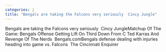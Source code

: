 ```yaml
---
categories: j
title: "Bengals are taking the Falcons very seriously  Cincy Jungle"
---
```

Bengals are taking the Falcons very seriously&nbsp;&nbsp;Cincy JungleMatchup Of The Game: Bengals Offense Getting Lift On Third Down From C Ted Karras And Revenge Of The Nerds&nbsp;&nbsp;Bengals.comBengals defense dealing with injuries heading into game vs. Falcons&nbsp;&nbsp;The Cincinnati Enquirer